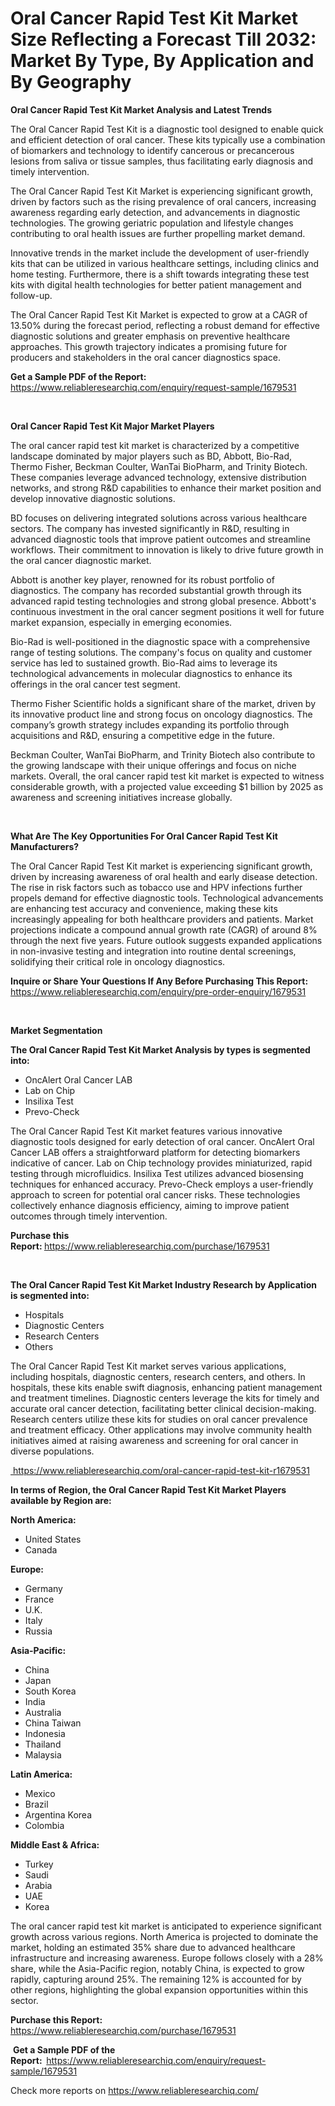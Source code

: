 <p><h1>Oral Cancer Rapid Test Kit Market Size Reflecting a Forecast Till 2032: Market By Type, By Application and By Geography</h1></p><p><strong>Oral Cancer Rapid Test Kit Market Analysis and Latest Trends</strong></p>
<p><p>The Oral Cancer Rapid Test Kit is a diagnostic tool designed to enable quick and efficient detection of oral cancer. These kits typically use a combination of biomarkers and technology to identify cancerous or precancerous lesions from saliva or tissue samples, thus facilitating early diagnosis and timely intervention.</p><p>The Oral Cancer Rapid Test Kit Market is experiencing significant growth, driven by factors such as the rising prevalence of oral cancers, increasing awareness regarding early detection, and advancements in diagnostic technologies. The growing geriatric population and lifestyle changes contributing to oral health issues are further propelling market demand.</p><p>Innovative trends in the market include the development of user-friendly kits that can be utilized in various healthcare settings, including clinics and home testing. Furthermore, there is a shift towards integrating these test kits with digital health technologies for better patient management and follow-up.</p><p>The Oral Cancer Rapid Test Kit Market is expected to grow at a CAGR of 13.50% during the forecast period, reflecting a robust demand for effective diagnostic solutions and greater emphasis on preventive healthcare approaches. This growth trajectory indicates a promising future for producers and stakeholders in the oral cancer diagnostics space.</p></p>
<p><strong>Get a Sample PDF of the Report:&nbsp;</strong> <a href="https://www.reliableresearchiq.com/enquiry/request-sample/1679531?utm_campaign=2792&utm_medium=2&utm_source=Github&utm_content=ia&utm_term=03032025&utm_id=oral-cancer-rapid-test-kit">https://www.reliableresearchiq.com/enquiry/request-sample/1679531</a></p>
<p>&nbsp;</p>
<p><strong>Oral Cancer Rapid Test Kit Major Market Players</strong></p>
<p><p>The oral cancer rapid test kit market is characterized by a competitive landscape dominated by major players such as BD, Abbott, Bio-Rad, Thermo Fisher, Beckman Coulter, WanTai BioPharm, and Trinity Biotech. These companies leverage advanced technology, extensive distribution networks, and strong R&D capabilities to enhance their market position and develop innovative diagnostic solutions.</p><p>BD focuses on delivering integrated solutions across various healthcare sectors. The company has invested significantly in R&D, resulting in advanced diagnostic tools that improve patient outcomes and streamline workflows. Their commitment to innovation is likely to drive future growth in the oral cancer diagnostic market.</p><p>Abbott is another key player, renowned for its robust portfolio of diagnostics. The company has recorded substantial growth through its advanced rapid testing technologies and strong global presence. Abbott's continuous investment in the oral cancer segment positions it well for future market expansion, especially in emerging economies.</p><p>Bio-Rad is well-positioned in the diagnostic space with a comprehensive range of testing solutions. The company's focus on quality and customer service has led to sustained growth. Bio-Rad aims to leverage its technological advancements in molecular diagnostics to enhance its offerings in the oral cancer test segment.</p><p>Thermo Fisher Scientific holds a significant share of the market, driven by its innovative product line and strong focus on oncology diagnostics. The company’s growth strategy includes expanding its portfolio through acquisitions and R&D, ensuring a competitive edge in the future.</p><p>Beckman Coulter, WanTai BioPharm, and Trinity Biotech also contribute to the growing landscape with their unique offerings and focus on niche markets. Overall, the oral cancer rapid test kit market is expected to witness considerable growth, with a projected value exceeding $1 billion by 2025 as awareness and screening initiatives increase globally.</p></p>
<p>&nbsp;</p>
<p><strong>What Are The Key Opportunities For Oral Cancer Rapid Test Kit Manufacturers?</strong></p>
<p><p>The Oral Cancer Rapid Test Kit market is experiencing significant growth, driven by increasing awareness of oral health and early disease detection. The rise in risk factors such as tobacco use and HPV infections further propels demand for effective diagnostic tools. Technological advancements are enhancing test accuracy and convenience, making these kits increasingly appealing for both healthcare providers and patients. Market projections indicate a compound annual growth rate (CAGR) of around 8% through the next five years. Future outlook suggests expanded applications in non-invasive testing and integration into routine dental screenings, solidifying their critical role in oncology diagnostics.</p></p>
<p><strong>Inquire or Share Your Questions If Any Before Purchasing This Report:</strong> <a href="https://www.reliableresearchiq.com/enquiry/pre-order-enquiry/1679531?utm_campaign=2792&utm_medium=2&utm_source=Github&utm_content=ia&utm_term=03032025&utm_id=oral-cancer-rapid-test-kit">https://www.reliableresearchiq.com/enquiry/pre-order-enquiry/1679531</a></p>
<p>&nbsp;</p>
<p><strong>Market Segmentation</strong></p>
<p><strong>The Oral Cancer Rapid Test Kit Market Analysis by types is segmented into:</strong></p>
<p><ul><li>OncAlert Oral Cancer LAB</li><li>Lab on Chip</li><li>Insilixa Test</li><li>Prevo-Check</li></ul></p>
<p><p>The Oral Cancer Rapid Test Kit market features various innovative diagnostic tools designed for early detection of oral cancer. OncAlert Oral Cancer LAB offers a straightforward platform for detecting biomarkers indicative of cancer. Lab on Chip technology provides miniaturized, rapid testing through microfluidics. Insilixa Test utilizes advanced biosensing techniques for enhanced accuracy. Prevo-Check employs a user-friendly approach to screen for potential oral cancer risks. These technologies collectively enhance diagnosis efficiency, aiming to improve patient outcomes through timely intervention.</p></p>
<p><strong>Purchase this Report:&nbsp;</strong><a href="https://www.reliableresearchiq.com/purchase/1679531?utm_campaign=2792&utm_medium=2&utm_source=Github&utm_content=ia&utm_term=03032025&utm_id=oral-cancer-rapid-test-kit">https://www.reliableresearchiq.com/purchase/1679531</a></p>
<p>&nbsp;</p>
<p><strong>The Oral Cancer Rapid Test Kit Market Industry Research by Application is segmented into:</strong></p>
<p><ul><li>Hospitals</li><li>Diagnostic Centers</li><li>Research Centers</li><li>Others</li></ul></p>
<p><p>The Oral Cancer Rapid Test Kit market serves various applications, including hospitals, diagnostic centers, research centers, and others. In hospitals, these kits enable swift diagnosis, enhancing patient management and treatment timelines. Diagnostic centers leverage the kits for timely and accurate oral cancer detection, facilitating better clinical decision-making. Research centers utilize these kits for studies on oral cancer prevalence and treatment efficacy. Other applications may involve community health initiatives aimed at raising awareness and screening for oral cancer in diverse populations.</p></p>
<p><a href="https://www.reliableresearchiq.com/oral-cancer-rapid-test-kit-r1679531?utm_campaign=2792&utm_medium=2&utm_source=Github&utm_content=ia&utm_term=03032025&utm_id=oral-cancer-rapid-test-kit">&nbsp;https://www.reliableresearchiq.com/oral-cancer-rapid-test-kit-r1679531</a></p>
<p><strong>In terms of Region, the Oral Cancer Rapid Test Kit Market Players available by Region are:</strong></p>
<p>
    <p> <strong> North America: </strong>
        <ul>
            <li>United States</li>
            <li>Canada</li>
        </ul>
        </p> 
    <p> <strong> Europe: </strong>
        <ul>
            <li>Germany</li>
            <li>France</li>
            <li>U.K.</li>
            <li>Italy</li>
            <li>Russia</li>
        </ul>
        </p> 
    <p> <strong> Asia-Pacific: </strong>
        <ul>
            <li>China</li>
            <li>Japan</li>
            <li>South Korea</li>
            <li>India</li>
            <li>Australia</li>
            <li>China Taiwan</li>
            <li>Indonesia</li>
            <li>Thailand</li>
            <li>Malaysia</li>
        </ul>
        </p> 
    <p> <strong> Latin America: </strong>
        <ul>
            <li>Mexico</li>
            <li>Brazil</li>
            <li>Argentina Korea</li>
            <li>Colombia</li>
        </ul>
        </p> 
    <p> <strong> Middle East & Africa: </strong>
        <ul>
            <li>Turkey</li>
            <li>Saudi</li>
            <li>Arabia</li>
            <li>UAE</li>
            <li>Korea</li>
        </ul>
    </p>
    </p>
<p><p>The oral cancer rapid test kit market is anticipated to experience significant growth across various regions. North America is projected to dominate the market, holding an estimated 35% share due to advanced healthcare infrastructure and increasing awareness. Europe follows closely with a 28% share, while the Asia-Pacific region, notably China, is expected to grow rapidly, capturing around 25%. The remaining 12% is accounted for by other regions, highlighting the global expansion opportunities within this sector.</p></p>
<p><strong>Purchase this Report: </strong><a href="https://www.reliableresearchiq.com/purchase/1679531?utm_campaign=2792&utm_medium=2&utm_source=Github&utm_content=ia&utm_term=03032025&utm_id=oral-cancer-rapid-test-kit">https://www.reliableresearchiq.com/purchase/1679531</a></p>
<p>&nbsp;<strong>Get a Sample PDF of the Report:&nbsp;&nbsp;</strong><a href="https://www.reliableresearchiq.com/enquiry/request-sample/1679531?utm_campaign=2792&utm_medium=2&utm_source=Github&utm_content=ia&utm_term=03032025&utm_id=oral-cancer-rapid-test-kit">https://www.reliableresearchiq.com/enquiry/request-sample/1679531</a></p>
<p><strong></strong></p>
<p>Check more reports on <a href="https://www.reliableresearchiq.com/?utm_campaign=2792&utm_medium=2&utm_source=Github&utm_content=ia&utm_term=03032025&utm_id=oral-cancer-rapid-test-kit">https://www.reliableresearchiq.com/</a></p>
